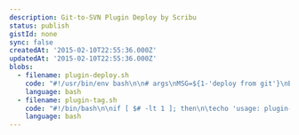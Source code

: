 ```yaml
---
description: Git-to-SVN Plugin Deploy by Scribu
status: publish
gistId: none
sync: false
createdAt: '2015-02-10T22:55:36.000Z'
updatedAt: '2015-02-10T22:55:36.000Z'
blobs:
  - filename: plugin-deploy.sh
    code: "#!/usr/bin/env bash\n\n# args\nMSG=${1-'deploy from git'}\nBRANCH=${2-'trunk'}\n\n# paths\nSRC_DIR=$(git rev-parse --show-toplevel)\nDIR_NAME=$(basename $SRC_DIR)\nDEST_DIR=~/svn/$DIR_NAME/$BRANCH\n\n# build first\nif [ -f \"$SRC_DIR/bin/build\" ]; then\n\t$SRC_DIR/bin/build\nfi\n\n# make sure we're deploying from the right dir\nif [ ! -d \"$SRC_DIR/.git\" ]; then\n\techo \"$SRC_DIR doesn't seem to be a git repository\"\n\texit\nfi\n\n# make sure the destination dir exists\nmkdir -p $DEST_DIR\nsvn add $DEST_DIR 2> /dev/null\n\n# delete everything except .svn dirs\nfor file in $(find $DEST_DIR/* -type -f -and -not -path \"*.svn*\")\ndo\n\trm $file\ndone\n\n# copy everything over from git\nrsync --recursive --exclude='*.git*' $SRC_DIR/* $DEST_DIR\n\ncd $DEST_DIR\n\n# check .svnignore\nfor file in $(cat \"$SRC_DIR/.svnignore\" 2> /dev/null)\ndo\n\trm -rf $DEST_DIR/$file\ndone\n\n# Transform the readme\nif [ -f README.md ]; then\n\tmv README.md readme.txt\n\tsed -i '' -e 's/^# (.*)$/=== 1 ===/' -e 's/ #* ===$/ ===/' -e 's/^## (.*)$/== 1 ==/' -e 's/ #* ==$/ ==/' -e 's/^### (.*)$/= 1 =/' -e 's/ #* =$/ =/' readme.txt\nfi\n\n# svn addremove\nsvn stat | awk '/^?/ {print $2}' | xargs svn add > /dev/null 2>&1\nsvn stat | awk '/^!/ {print $2}' | xargs svn rm --force\n\nsvn stat\n\nsvn ci -m \"$MSG\"\n"
    language: bash
  - filename: plugin-tag.sh
    code: "#!/bin/bash\n\nif [ $# -lt 1 ]; then\n\techo 'usage: plugin-tag 1.2.3'\n\texit\nfi\n\nTAG_NAME=$1\n\ngit tag $TAG_NAME\ngit push\ngit push --tags\n\nplugin-deploy \"tagging version $TAG_NAME\" tags/$TAG_NAME"
    language: bash
---
```


